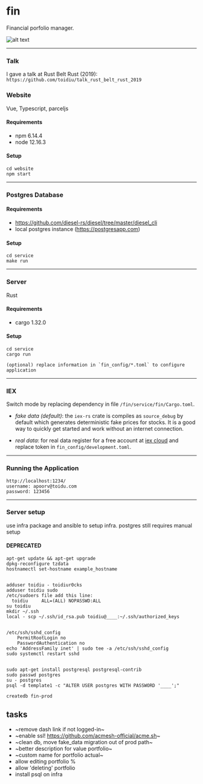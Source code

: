 # fin

 Financial porfolio manager.

![alt text](./screenshot.png)

---
### Talk
I gave a talk at Rust Belt Rust (2019):
`https://github.com/toidiu/talk_rust_belt_rust_2019`

### Website
Vue, Typescript, parceljs

#### Requirements
- npm 6.14.4
- node 12.16.3

#### Setup
```
cd website
npm start
```

---

### Postgres Database

#### Requirements
- https://github.com/diesel-rs/diesel/tree/master/diesel_cli
- local postgres instance (https://postgresapp.com)

#### Setup
```
cd service
make run
```

---

### Server
Rust

#### Requirements
- cargo 1.32.0

#### Setup
```
cd service
cargo run

(optional) replace information in `fin_config/*.toml` to configure application
```

---

### IEX
Switch mode by replacing dependency in file `/fin/service/fin/Cargo.toml`.

- *fake data (default)*: the `iex-rs` crate is compiles as `source_debug` by default
which generates deterministic fake prices for stocks. It is a good way to quickly get
started and work without an internet connection.

- *real data*: for real data register for a free account at [iex cloud](https://iexcloud.io)
and replace token in `fin_config/development.toml`.

---

### Running the Application
```
http://localhost:1234/
username: apoorv@toidu.com
password: 123456
```



---
### Server setup

use infra package and ansible to setup infra. postgres still requires manual setup

#### DEPRECATED
```
apt-get update && apt-get upgrade
dpkg-reconfigure tzdata
hostnamectl set-hostname example_hostname


adduser toidiu - toidiur0cks
adduser toidiu sudo
/etc/sudoers file add this line:
  toidiu     ALL=(ALL) NOPASSWD:ALL
su toidiu
mkdir ~/.ssh
local - scp ~/.ssh/id_rsa.pub toidiu@____:~/.ssh/authorized_keys


/etc/ssh/sshd_config
    PermitRootLogin no
    PasswordAuthentication no
echo 'AddressFamily inet' | sudo tee -a /etc/ssh/sshd_config
sudo systemctl restart sshd


sudo apt-get install postgresql postgresql-contrib
sudo passwd postgres
su - postgres
psql -d template1 -c "ALTER USER postgres WITH PASSWORD '____';"

createdb fin-prod

```

## tasks
- ~remove dash link if not logged-in~
- ~enable ssl! https://github.com/acmesh-official/acme.sh~
- ~clean db, move fake_data migration out of prod path~
- ~better description for value portfolio~
- ~custom name for portfolio actual~
- allow editing portfolio %
- allow 'deleting' portfolio
- install psql on infra



